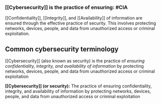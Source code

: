 ### [[Cybersecurity]] is the practice of ensuring: #CIA 

[[Confidentiality]], [[Integrity]], and [[Availability]] of information are ensured through the effective practice of security. This involves protecting networks, devices, people, and data from unauthorized access or criminal exploitation.

## Common cybersecurity terminology

[[Cybersecurity]] (also known as security) is the practice of *ensuring confidentiality, integrity, and availability of information* by protecting networks, devices, people, and data from unauthorized access or criminal exploitation

**[[Cybersecurity]] (or security):** The practice of ensuring confidentiality, integrity, and availability of information by protecting networks, devices, people, and data from unauthorized access or criminal exploitation